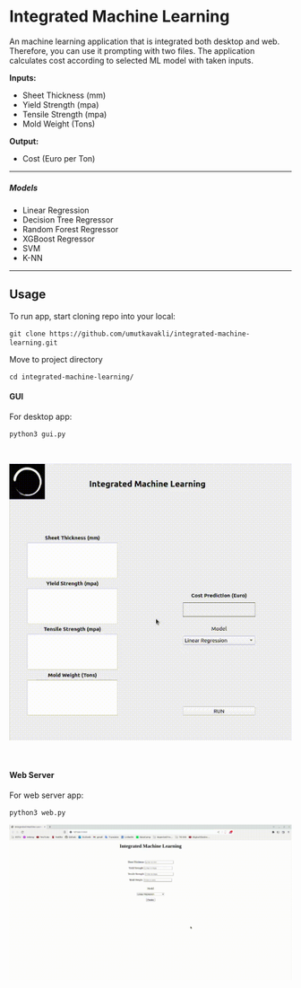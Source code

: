 # Integrated Machine Learning

An machine learning application that is integrated both desktop and web. Therefore, you can use it prompting with two files. The application calculates cost according to selected ML model with taken inputs.

<b>Inputs:</b>

- Sheet Thickness (mm)
- Yield Strength (mpa)
- Tensile Strength (mpa)
- Mold Weight (Tons)

<b>Output:</b>
- Cost (Euro per Ton)


<hr>

##### Models

- Linear Regression
- Decision Tree Regressor
- Random Forest Regressor
- XGBoost Regressor
- SVM
- K-NN
<hr>

## Usage

To run app, start cloning repo into your local:
```
git clone https://github.com/umutkavakli/integrated-machine-learning.git
```
Move to project directory

```
cd integrated-machine-learning/
```

#### GUI

For desktop app:

```
python3 gui.py
```
<br>

![](.gifs/gui.gif)

<br>

#### Web Server

For web server app:

```
python3 web.py
```

![](.gifs/web.gif)
